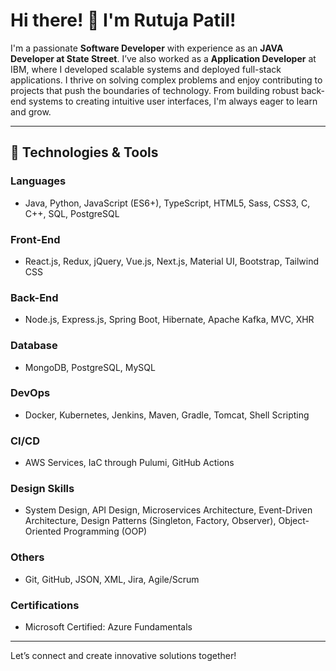 # Hi there! 👋 I'm Rutuja Patil!

I'm a passionate **Software Developer** with experience as an **JAVA Developer at State Street**. I’ve also worked as a **Application Developer** at IBM, where I developed scalable systems and deployed full-stack applications. I thrive on solving complex problems and enjoy contributing to projects that push the boundaries of technology. From building robust back-end systems to creating intuitive user interfaces, I'm always eager to learn and grow.

---

## 🔧 **Technologies & Tools**

### **Languages**
- Java, Python, JavaScript (ES6+), TypeScript, HTML5, Sass, CSS3, C, C++, SQL, PostgreSQL

### **Front-End**
- React.js, Redux, jQuery, Vue.js, Next.js, Material UI, Bootstrap, Tailwind CSS

### **Back-End**
- Node.js, Express.js, Spring Boot, Hibernate, Apache Kafka, MVC, XHR

### **Database**
- MongoDB, PostgreSQL, MySQL

### **DevOps**
- Docker, Kubernetes, Jenkins, Maven, Gradle, Tomcat, Shell Scripting

### **CI/CD**
- AWS Services, IaC through Pulumi, GitHub Actions

### **Design Skills**
- System Design, API Design, Microservices Architecture, Event-Driven Architecture, Design Patterns (Singleton, Factory, Observer), Object-Oriented Programming (OOP)

### **Others**
- Git, GitHub, JSON, XML, Jira, Agile/Scrum

### **Certifications**
- Microsoft Certified: Azure Fundamentals

---

Let’s connect and create innovative solutions together!
